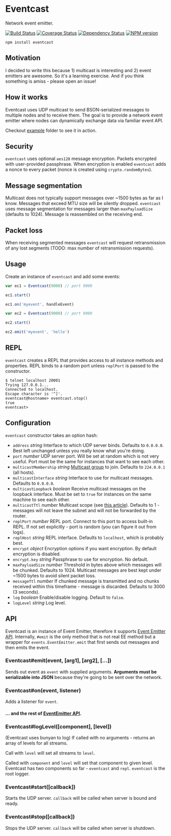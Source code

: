 # Eventcast
Network event emitter.

  [![Build Status](https://secure.travis-ci.org/diversario/eventcast.png?branch=develop)](http://travis-ci.org/diversario/eventcast)
  [![Coverage Status](https://coveralls.io/repos/diversario/eventcast/badge.png?branch=develop)](https://coveralls.io/r/diversario/eventcast?branch=develop)
  [![Dependency Status](https://gemnasium.com/diversario/eventcast.png)](https://gemnasium.com/diversario/eventcast)
  [![NPM version](https://badge.fury.io/js/eventcast.png)](http://badge.fury.io/js/eventcast)

```
npm install eventcast
```
## Motivation
I decided to write this because 1) multicast is interesting and 2) event emitters are awesome. So it's a learning exercise. And if you think something is amiss - please open an issue!

## How it works

Eventcast uses UDP multicast to send BSON-serialized messages to multiple nodes and to receive them. The goal is to provide a network event emitter where nodes can dynamically exchange data via familiar event API.

Checkout [example](example/) folder to see it in action.

## Security
`eventcast` uses optional `aes128` message encryption. Packets encrypted with user-provided passphrase. When encryption is enabled `eventcast` adds a nonce to every packet (nonce is created using `crypto.randomBytes`).

## Message segmentation
Multicast does not typically support messages over ~1500 bytes as far as I know. Messages that exceed MTU size will be silently dropped. `eventcast` uses message segmentation for messages larger than `maxPayloadSize` (defaults to 1024). Message is reassembled on the receiving end.

## Packet loss
When receiving segmented messages `eventcast` will request retransmission of any lost segments (TODO: max number of retransmission requests).

## Usage

Create an instance of `eventcast` and add some events:

```javascript
var ec1 = Eventcast(9000) // port 9000

ec1.start()

ec1.on('myevent', handleEvent)
```

```javascript
var ec2 = Eventcast(9000) // port 9000

ec2.start()

ec2.emit('myevent', 'hello')
```

## REPL
`eventcast` creates a REPL that provides access to all instance methods and properties. REPL binds to a random port unless `replPort` is passed to the constructor.

```
$ telnet localhost 20001
Trying 127.0.0.1...
Connected to localhost.
Escape character is '^]'.
eventcast@hostname> eventcast.stop()
true
eventcast>
```

## Configuration
`eventcast` constructor takes an option hash:

- `address` _string_ Interface to which UDP server binds. Defaults to `0.0.0.0`. Best left unchanged unless you really know what you're doing.
- `port` _number_ UDP server port. Will be set at random which is not very useful. Port must be the same for instances that want to see each other.
- `multicastMembership` _string_ [Multicast group](http://en.wikipedia.org/wiki/Multicast_address) to join. Defaults to `224.0.0.1` (all hosts).
- `multicastInterface` _string_ Interface to use for multicast messages. Defaults to `0.0.0.0`.
- `multicastLoopback` _boolean_ Receive multicast messages on the loopback interface. Must be set to `true` for instances on the same machine to see each other.
- `multicastTtl` _number_ Multicast scope (see [this article](http://www.tldp.org/HOWTO/Multicast-HOWTO-2.html)). Defaults to 1 - messages will not leave the subnet and will not be forwarded by the router.
- `replPort` _number_ REPL port. Connect to this port to access built-in REPL. If not set explicitly - port is random (you can figure it out from logs).
- `replHost` _string_ REPL interface. Defaults to `localhost`, which is probably best.
- `encrypt` _object_ Encryption options if you want encryption. By default encryption is disabled.
- `encrypt.key` _string_ Passphrase to use for encryption. No default.
- `maxPayloadSize` _number_ Threshold in bytes above which messages will be chunked. Defaults to 1024. Multicast messages are best kept under ~1500 bytes to avoid silent packet loss.
- `messageTtl` _number_ If chunked message is transmitted and no chunks received within this timeframe - message is discarded. Defaults to 3000 (3 seconds).
- `log` _boolean_ Enable/disable logging. Default to `false`.
- `logLevel` _string_ Log level.

## API
Eventcast is an instance of Event Emitter, therefore it supports [Event Emitter API](http://nodejs.org/api/events.html). Internally, `#emit` is the only method that is not real EE method but a wrapper for `events.EventEmitter.emit` that first sends out messages and then emits the event.

### Eventcast#emit(event, [arg1], [arg2], [...])
Sends out event as `event` with supplied arguments. **Arguments must be serializable into JSON** because they're going to be sent over the network.

### Eventcast#on(event, listener)
Adds a listener for `event`.

#### … and the rest of [EventEmitter API](http://nodejs.org/api/events.html).

### Eventcast#logLevel([component], [level])
(Eventcast uses bunyan to log) If called with no arguments - returns an array of levels for all streams.

Call with `level` will set all streams to `level`.

Called with `component` and `level` will set that component to given level. Eventcast has two components so far - `eventcast` and `repl`. `eventcast` is the root logger.

### Eventcast#start([callback])
Starts the UDP server. `callback` will be called when server is bound and ready.

### Eventcast#stop([callback])
Stops the UDP server. `callback` will be called when server is shutdown.